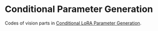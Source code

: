 # Conditional Parameter Generation
Codes of vision parts in [Conditional LoRA Parameter Generation](https://arxiv.org/abs/2408.01415).
